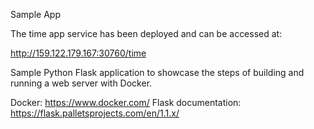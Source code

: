 Sample App

The time app service has been deployed and can be accessed at:

http://159.122.179.167:30760/time



Sample Python Flask application to showcase the steps of building and running a web server with Docker.

Docker: https://www.docker.com/
Flask documentation: https://flask.palletsprojects.com/en/1.1.x/
